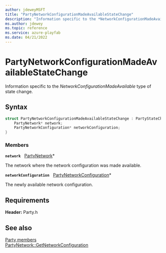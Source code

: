 ```yaml
---
author: jdeweyMSFT
title: "PartyNetworkConfigurationMadeAvailableStateChange"
description: "Information specific to the *NetworkConfigurationMadeAvailable* type of state change."
ms.author: jdewey
ms.topic: reference
ms.service: azure-playfab
ms.date: 04/21/2022
---
```


# PartyNetworkConfigurationMadeAvailableStateChange  

Information specific to the *NetworkConfigurationMadeAvailable* type of state change.  

## Syntax  
  
```cpp
struct PartyNetworkConfigurationMadeAvailableStateChange : PartyStateChange {  
    PartyNetwork* network;  
    PartyNetworkConfiguration* networkConfiguration;  
}  
```
  
### Members  
  
**`network`** &nbsp; [PartyNetwork](../classes/PartyNetwork/partynetwork.md)*  
  
The network where the network configuration was made available.
  
**`networkConfiguration`** &nbsp; [PartyNetworkConfiguration](partynetworkconfiguration.md)*  
  
The newly available network configuration.
  
  
## Requirements  
  
**Header:** Party.h
  
## See also  
[Party members](../party_members.md)  
[PartyNetwork::GetNetworkConfiguration](../classes/PartyNetwork/methods/partynetwork_getnetworkconfiguration.md)
  
  

